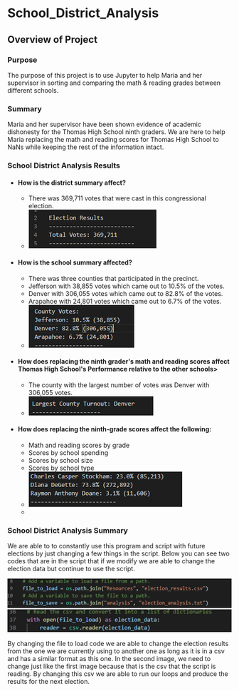 # School_District_Analysis

## Overview of Project

### Purpose
The purpose of this project is to use Jupyter to help Maria and her supervisor in sorting and comparing the math & reading grades between different schools. 
### Summary
Maria and her supervisor have been shown evidence of academic dishonesty for the Thomas High School ninth graders. We are here to help Maria replacing the math and reading scores for Thomas High School to NaNs while keeping the rest of the information intact.   

### School District Analysis Results

* #### How is the district summary affect?
  * There was 369,711 votes that were cast in this congressional election.
  * ![This is an image](https://github.com/clarosjorge21/election-analysis/blob/099df3d9416a456c35686d87bac1a5728a26bf12/Resources/Total%20Votes.PNG)

* #### How is the school summary affected?
  * There was three counties that participated in the precinct.
  * Jefferson with 38,855 votes which came out to 10.5% of the votes.
  * Denver with 306,055 votes which came out to 82.8% of the votes.
  * Arapahoe with 24,801 votes which came out to 6.7% of the votes. 
  * ![This is an image](https://github.com/clarosjorge21/election-analysis/blob/20470cf6fc40babcfaf3e53f8d82dfa55ba74e05/Resources/3%20counties.PNG)
 
* #### How does replacing the ninth grader's math and reading scores affect Thomas High School's Performance relative to the other schools>
  * The county with the largest number of votes was Denver with 306,055 votes.
  * ![This is an image](https://github.com/clarosjorge21/election-analysis/blob/20470cf6fc40babcfaf3e53f8d82dfa55ba74e05/Resources/largest%20county%20vote.PNG)

* #### How does replacing the ninth-grade scores affect the following:
  * Math and reading scores by grade 
  * Scores by school spending
  * Scores by school size
  * Scores by school type 
  * ![This is an image](https://github.com/clarosjorge21/election-analysis/blob/20470cf6fc40babcfaf3e53f8d82dfa55ba74e05/Resources/3%20candidates.PNG) 
  * 
### School District Analysis Summary

We are able to to constantly use this program and script with future elections by just changing a few things in the script. Below you can see two codes that are in the script that if we modify we are able to change the election data but continue to use the script.

![This is an image](https://github.com/clarosjorge21/election-analysis/blob/873fe20a544154ebc93e39ec5423492ce756e51e/Resources/modify%201.PNG)
![This is an image](https://github.com/clarosjorge21/election-analysis/blob/873fe20a544154ebc93e39ec5423492ce756e51e/Resources/Modify%202.PNG)

By changing the file to load code we are able to change the election results from the one we are currently using to another one as long as it is in a csv and has a similar format as this one. In the second image, we need to change just like the first image because that is the csv that the script is reading. By changing this csv we are able to run our loops and produce the results for the next election. 

